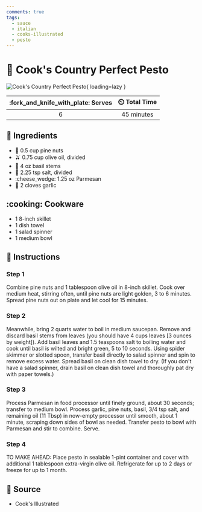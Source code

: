 ```yaml
---
comments: true
tags:
  - sauce
  - italian
  - cooks-illustrated
  - pesto
---
```

# :herb: Cook's Country Perfect Pesto

![Cook's Country Perfect Pesto](../../assets/images/cook's-country-perfect-pesto.jpg){ loading=lazy }

| :fork_and_knife_with_plate: Serves | :timer_clock: Total Time |
|:----------------------------------:|:-----------------------: |
| 6 | 45 minutes |

## :salt: Ingredients

- :chestnut: 0.5 cup pine nuts
- :olive: 0.75 cup olive oil, divided
- :herb: 4 oz basil stems
- :salt: 2.25 tsp salt, divided
- :cheese_wedge: 1.25 oz Parmesan
- :garlic: 2 cloves garlic

## :cooking: Cookware

- 1 8-inch skillet
- 1 dish towel
- 1 salad spinner
- 1 medium bowl

## :pencil: Instructions

### Step 1

Combine pine nuts and 1 tablespoon olive oil in 8-inch skillet. Cook over medium heat, stirring often, until pine nuts
are light golden, 3 to 6 minutes. Spread pine nuts out on plate and let cool for 15 minutes.

### Step 2

Meanwhile, bring 2 quarts water to boil in medium saucepan. Remove and discard basil stems from leaves (you should have
4 cups leaves [3 ounces by weight]). Add basil leaves and 1.5 teaspoons salt to boiling water and cook until basil is
wilted and bright green, 5 to 10 seconds. Using spider skimmer or slotted spoon, transfer basil directly to salad
spinner and spin to remove excess water. Spread basil on clean dish towel to dry. (If you don't have a salad spinner,
drain basil on clean dish towel and thoroughly pat dry with paper towels.)

### Step 3

Process Parmesan in food processor until finely ground, about 30 seconds; transfer to medium bowl. Process garlic, pine
nuts, basil, 3/4 tsp salt, and remaining oil (11 Tbsp) in now-empty processor until smooth, about 1 minute, scraping
down sides of bowl as needed. Transfer pesto to bowl with Parmesan and stir to combine. Serve.

### Step 4

TO MAKE AHEAD: Place pesto in sealable 1-pint container and cover with additional 1 tablespoon extra-virgin olive oil.
Refrigerate for up to 2 days or freeze for up to 1 month.

## :link: Source

- Cook's Illustrated
